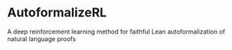 # AutoformalizeRL
A deep reinforcement learning method for faithful Lean autoformalization of natural language proofs
